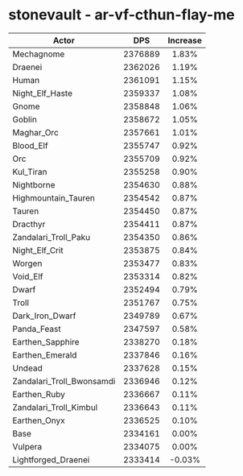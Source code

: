 # stonevault - ar-vf-cthun-flay-me
| Actor | DPS | Increase |
|---|:---:|:---:|
|Mechagnome|2376889|1.83%|
|Draenei|2362026|1.19%|
|Human|2361091|1.15%|
|Night_Elf_Haste|2359337|1.08%|
|Gnome|2358848|1.06%|
|Goblin|2358672|1.05%|
|Maghar_Orc|2357661|1.01%|
|Blood_Elf|2355747|0.92%|
|Orc|2355709|0.92%|
|Kul_Tiran|2355258|0.90%|
|Nightborne|2354630|0.88%|
|Highmountain_Tauren|2354542|0.87%|
|Tauren|2354450|0.87%|
|Dracthyr|2354411|0.87%|
|Zandalari_Troll_Paku|2354350|0.86%|
|Night_Elf_Crit|2353875|0.84%|
|Worgen|2353477|0.83%|
|Void_Elf|2353314|0.82%|
|Dwarf|2352494|0.79%|
|Troll|2351767|0.75%|
|Dark_Iron_Dwarf|2349789|0.67%|
|Panda_Feast|2347597|0.58%|
|Earthen_Sapphire|2338270|0.18%|
|Earthen_Emerald|2337846|0.16%|
|Undead|2337628|0.15%|
|Zandalari_Troll_Bwonsamdi|2336946|0.12%|
|Earthen_Ruby|2336667|0.11%|
|Zandalari_Troll_Kimbul|2336643|0.11%|
|Earthen_Onyx|2336525|0.10%|
|Base|2334161|0.00%|
|Vulpera|2334075|0.00%|
|Lightforged_Draenei|2333414|-0.03%|

